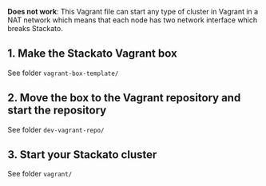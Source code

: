 **Does not work**: This Vagrant file can start any type of cluster in Vagrant in a NAT network which means that each node has two network interface which breaks Stackato.

## 1. Make the Stackato Vagrant box

See folder `vagrant-box-template/`

## 2. Move the box to the Vagrant repository and start the repository

See folder `dev-vagrant-repo/`

## 3. Start your Stackato cluster

See folder `vagrant/`
